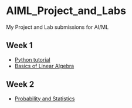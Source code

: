 # AIML_Project_and_Labs
My Project and Lab submissions for AI/ML

## Week 1
* [Python tutorial](https://colab.research.google.com/github/YahyaHussain/AIML_Project_and_Labs/blob/main/python_tutorial.ipynb)
* [Basics of Linear Algebra](https://colab.research.google.com/github/YahyaHussain/AIML_Project_and_Labs/blob/main/basics_of_linear_algebra.ipynb)

## Week 2
* [Probability and Statistics](https://colab.research.google.com/github/YahyaHussain/AIML_Project_and_Labs/blob/main/probability_and_statistics.ipynb)
